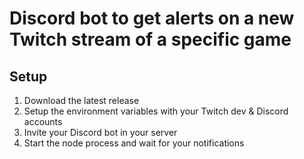 # Discord bot to get alerts on a new Twitch stream of a specific game

## Setup

1. Download the latest release
2. Setup the environment variables with your Twitch dev & Discord accounts
3. Invite your Discord bot in your server
4. Start the node process and wait for your notifications
